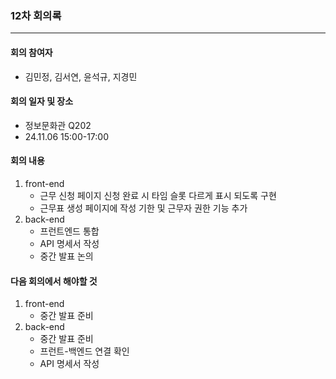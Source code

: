 ### 12차 회의록
---
#### 회의 참여자
- 김민정, 김서연, 윤석규, 지경민

#### 회의 일자 및 장소
- 정보문화관 Q202
- 24.11.06 15:00-17:00

#### 회의 내용
1) front-end
    - 근무 신청 페이지 신청 완료 시 타임 슬롯 다르게 표시 되도록 구현
    - 근무표 생성 페이지에 작성 기한 및 근무자 권한 기능 추가
2) back-end
    - 프런트엔드 통합
    - API 명세서 작성
    - 중간 발표 논의

#### 다음 회의에서 해야할 것
1) front-end
    - 중간 발표 준비
2) back-end
    - 중간 발표 준비
    - 프런트-백엔드 연결 확인
    - API 명세서 작성